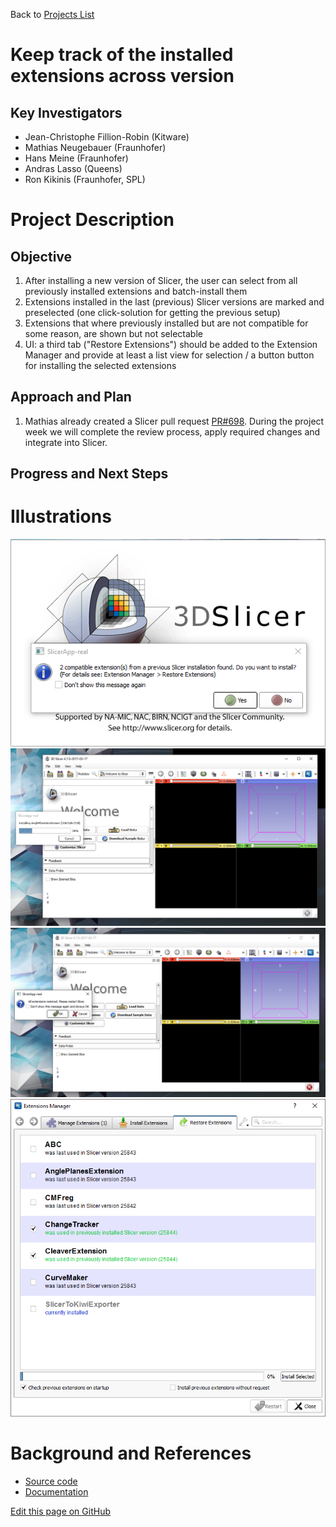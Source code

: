 Back to [Projects List](../../README.md#ProjectsList)

# Keep track of the installed extensions across version

## Key Investigators

- Jean-Christophe Fillion-Robin (Kitware)
- Mathias Neugebauer (Fraunhofer)
- Hans Meine (Fraunhofer)
- Andras Lasso (Queens)
- Ron Kikinis (Fraunhofer, SPL)

# Project Description

## Objective

1. After installing a new version of Slicer, the user can select from all previously installed extensions
   and batch-install them
1. Extensions installed in the last (previous) Slicer versions are marked and preselected
   (one click-solution for getting the previous setup)
1. Extensions that where previously installed but are not compatible for some reason, are shown but not selectable
1. UI: a third tab ("Restore Extensions") should be added to the Extension Manager and provide at least a list
   view for selection / a button button for installing the selected extensions

## Approach and Plan

1. Mathias already created a Slicer pull request [PR#698](https://github.com/Slicer/Slicer/pull/698). During the project week
   we will complete the review process, apply required changes and integrate into Slicer.

## Progress and Next Steps

<!--Describe progress and next steps in a few bullet points as you are making progress.-->

# Illustrations

<!--Add pictures and links to videos that demonstrate what has been accomplished.-->

![](1_Extension_check_on_startup.png)
![](2_Extension_installation_progress_startup.png)
![](3_Restart_confirm_after_extension_installation_on_startup.png)
![](4_Extension_restore_widget_interface.png)


# Background and References

<!--Use this space for information that may help people better understand your project, like links to papers, source code, or data.-->

- [Source code](https://github.com/Slicer/Slicer/pull/698)
- [Documentation](https://www.slicer.org/wiki/Documentation/Labs/AutomaticUpdateAndInstallationFramework)

<!--Link for editing page when displayed in GitHub pages-->
<a href="https://github.com/NA-MIC/ProjectWeek/edit/master/PW27_2018_Boston/Projects/KeepTrackInstalledExtensionsAcrossVersion/README.md">Edit this page on GitHub</a>
